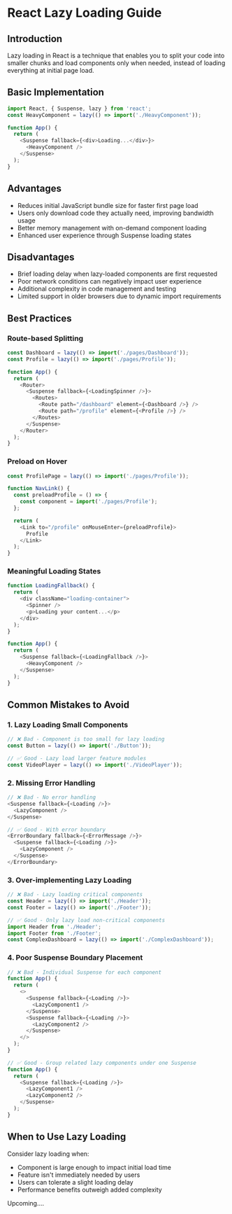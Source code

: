 # React Lazy Loading Guide

## Introduction
Lazy loading in React is a technique that enables you to split your code into smaller chunks and load components only when needed, instead of loading everything at initial page load.

## Basic Implementation
```javascript
import React, { Suspense, lazy } from 'react';
const HeavyComponent = lazy(() => import('./HeavyComponent'));

function App() {
  return (
    <Suspense fallback={<div>Loading...</div>}>
      <HeavyComponent />
    </Suspense>
  );
}
```

## Advantages
- Reduces initial JavaScript bundle size for faster first page load
- Users only download code they actually need, improving bandwidth usage
- Better memory management with on-demand component loading
- Enhanced user experience through Suspense loading states

## Disadvantages
- Brief loading delay when lazy-loaded components are first requested
- Poor network conditions can negatively impact user experience
- Additional complexity in code management and testing
- Limited support in older browsers due to dynamic import requirements

## Best Practices

### Route-based Splitting
```javascript
const Dashboard = lazy(() => import('./pages/Dashboard'));
const Profile = lazy(() => import('./pages/Profile'));

function App() {
  return (
    <Router>
      <Suspense fallback={<LoadingSpinner />}>
        <Routes>
          <Route path="/dashboard" element={<Dashboard />} />
          <Route path="/profile" element={<Profile />} />
        </Routes>
      </Suspense>
    </Router>
  );
}
```

### Preload on Hover
```javascript
const ProfilePage = lazy(() => import('./pages/Profile'));

function NavLink() {
  const preloadProfile = () => {
    const component = import('./pages/Profile');
  };

  return (
    <Link to="/profile" onMouseEnter={preloadProfile}>
      Profile
    </Link>
  );
}
```

### Meaningful Loading States
```javascript
function LoadingFallback() {
  return (
    <div className="loading-container">
      <Spinner />
      <p>Loading your content...</p>
    </div>
  );
}

function App() {
  return (
    <Suspense fallback={<LoadingFallback />}>
      <HeavyComponent />
    </Suspense>
  );
}
```

## Common Mistakes to Avoid

### 1. Lazy Loading Small Components
```javascript
// ❌ Bad - Component is too small for lazy loading
const Button = lazy(() => import('./Button'));

// ✅ Good - Lazy load larger feature modules
const VideoPlayer = lazy(() => import('./VideoPlayer'));
```

### 2. Missing Error Handling
```javascript
// ❌ Bad - No error handling
<Suspense fallback={<Loading />}>
  <LazyComponent />
</Suspense>

// ✅ Good - With error boundary
<ErrorBoundary fallback={<ErrorMessage />}>
  <Suspense fallback={<Loading />}>
    <LazyComponent />
  </Suspense>
</ErrorBoundary>
```

### 3. Over-implementing Lazy Loading
```javascript
// ❌ Bad - Lazy loading critical components
const Header = lazy(() => import('./Header'));
const Footer = lazy(() => import('./Footer'));

// ✅ Good - Only lazy load non-critical components
import Header from './Header';
import Footer from './Footer';
const ComplexDashboard = lazy(() => import('./ComplexDashboard'));
```

### 4. Poor Suspense Boundary Placement
```javascript
// ❌ Bad - Individual Suspense for each component
function App() {
  return (
    <>
      <Suspense fallback={<Loading />}>
        <LazyComponent1 />
      </Suspense>
      <Suspense fallback={<Loading />}>
        <LazyComponent2 />
      </Suspense>
    </>
  );
}

// ✅ Good - Group related lazy components under one Suspense
function App() {
  return (
    <Suspense fallback={<Loading />}>
      <LazyComponent1 />
      <LazyComponent2 />
    </Suspense>
  );
}
```

## When to Use Lazy Loading
Consider lazy loading when:
- Component is large enough to impact initial load time
- Feature isn't immediately needed by users
- Users can tolerate a slight loading delay
- Performance benefits outweigh added complexity



Upcoming....
